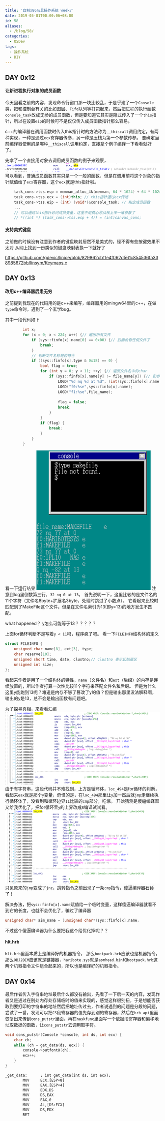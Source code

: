 ```yaml
---
title: '自制x86玩具操作系统 week7'
date: 2019-05-01T00:00:06+08:00
id: 58
aliases:
  - /blog/58/
categories:
  - OSDev
tags:
  - 操作系统
  - DIY
---
```


## DAY 0x12

#### 让新进程执行对象的成员函数
今天回看之前的内容，发现命令行窗口那一块比较乱，于是乎建了一个`Console`类，把和控制台有关的比如图层、`Fifo`队列等打包起来，然后把进程的执行函数`console_task`改成无参的成员函数，但是要知道它其实是隐式传入了一个`this`指针，所以在设置`eip`的时候可不是仅仅传入成员函数指针那么容易。

c++的编译器在调用函数时传入this指针时的方法称为`__thiscall`调用约定，有两种实现，一种是通过`ecx`寄存器传参，另一种是压栈为第一个参数传参。
要确定当前编译器使用的是哪种`__thiscall`调用约定，直接拿个例子编译一下看看就好了。

先拿了一个直接用对象去调用成员函数的例子来观察，
![9.png](/images/blog/os/9.png)
可以看到，普通成员函数其实只是一个一般的函数，但是在调用前将这个对象的指针赋值给了`ecx`寄存器，这个`ecx`就是this指针啦。

```cpp
	task_cons->tss.esp = memman_alloc_4k(memman, 64 * 1024) + 64 * 1024 - 4; // 没有用栈传递的参数，这里只要预留压栈ebx所需的空间即可
	task_cons->tss.ecx = (int)this; // this指针通过ecx传递
	task_cons->tss.eip = (int) (void*)&console_task; // 指定成员函数
	...
	// 可以通过this指针访问成员变量，这里不用费心思从栈上传一堆参数了
	// *((int *) (task_cons->tss.esp + 4)) = (int)canvas_cons;

```

#### 支持美式键盘
之前做的时候没有注意到作者的键盘映射居然不是美式的，怪不得有些按键效果不太对
从网上找到一份类似的键盘映射表换一下就好了

https://github.com/gdevic/linice/blob/829862cb11e4f062d561c854536fa338985672bb/linsym/Keymaps.c


## DAY 0x13

#### 改用c++编译器后患无穷
之前提到我现在的代码用的是c++来编写，编译器用的mingw64里的c++，在做`type`命令时，遇到了一个玄学bug。

其中一段代码如下
```cpp
		int x;
		for (x = 0; x < 224; x++) {// 遍历所有文件
			if (sys::finfo[x].name[0] == 0x00) {// 后面没有任何文件了
				break;
			}
			// 判断文件名称是否符合
			if ((sys::finfo[x].type & 0x18) == 0) {
				bool flag = true;
				for (int y = 0; y < 11; ++y) {// 遍历文件名中的char
					if (sys::finfo[x].name[y] != file_name[y]) {// 和参数中的文件名比较
						LOGD("%d nq %d at %d", (int)sys::finfo[x].name[y], (int)file_name[y], y);
						LOGD("f0:%se",sys::finfo[x].name);
						LOGD("f1:%se",file_name);

						flag = false;
						break;
					}
				}
				if (flag) {
					break;
				}
			}
		}
```
看一下运行结果
![10.png](/images/blog/os/10.png)
注意到log里倒数第三行，`32 nq 0 at 13`，
首先说明一下，这里比较的是文件名的11个字符（文件名8byte+扩展名3byte，处理时跳过了小数点）。
它看起来比较时匹配到了MakeFile这个文件，但是在文件名索引为13(即y=13)的地方发生不匹配。

what happened？ y怎么可能等于13？？？？？

上面for循环判断不是写着`y < 11`吗，程序疯了吧。
看一下`FILEINFO`结构体的定义
```cpp
struct FILEINFO {
	unsigned char name[8], ext[3], type;
	char reserve[10];
	unsigned short time, date, clustno;// clustno 表示起始扇区
	unsigned int size;
};
```
看起来作者是用了一个结构体的特性，`name`（文件名）和`ext`（后缀）的内存是连续放置的，所以作者打算一次性比较11个字符来匹配文件名和后缀。
但是为什么这里y能跑到13呢？难道是内存不够了篡改了y的值？但是输出那里没法解释啊，输出的y是13，总不会是输出函数有问题吧。

为了探寻真相，来看看汇编
![11.png](/images/blog/os/11.png)
由于有字符串，这段代码并不难找到，上方是循环体，`loc_494`是for循环的判断，看起来`eax`就是那个`y`变量，奇怪的是，在`loc_494`那里让`y`加一然后就`jmp`走继续执行循环体了，没看到和循环边界`11`比较的`cmp`部分，吃惊。
开始猜测是傻逼编译器又给我优化了，把for循环里`y`的上界改成`8`编译试试看。
![12.png](/images/blog/os/12.png)
只见原来的`jmp`变成了`jnz`，跳转指令之前出现了一条`cmp`指令，傻逼编译器石锤了！

解决办法，把`sys::finfo[x].name`赋值给一个临时变量，这样傻逼编译器就看不到它的长度，也就不会优化了，骗过了编译器
```cpp
unsigned char* aim_name = (unsigned char*)sys::finfo[x].name;
```
不过这个傻逼编译器为什么要把我这个给优化掉呢？？

#### hlt.hrb
`hlt.hrb`里面本质上是编译好的机器指令，
那么`bootpack.hrb`应该也是机器指令，那么`OBJ2BIM`应该就是链接器，`haribote.sys`就是`asmhead.bin`和`bootpack.hrb`这两个机器指令文件组合起来的，所以也是编译好的机器指令。


## DAY 0x14

最后作者传入字符串地址最后什么都没有输出，先看了一下后一天的内容，发现作者又是通过在别处内存处存储临时的值来实现的，感觉这样很别扭，于是想能否获取到要打印的字符串的地址然后把地址传过去，作者说遇到的问题是分段的问题，尝试了一番，发现可以把`CS`段寄存器的值先存到别的寄存器，然后在`hrb_api`里面恢复出来传到`cons_putstr`里面，再在`naskfunc`里面写一个依据段寄存器和偏移地址取数据的函数，让`cons_putstr`去调用取字符。
```cpp
void cons_putstr(Console *console, int ds, int ecx) {
	char ch;
	while (ch = get_data(ds, ecx)) {
		console->putfont8(ch);
		ecx++;
	}
}
```
```assembly
_get_data:		; int get_data(int ds, int ecx);
		MOV		ECX,[ESP+8]
		MOV		EAX,[ESP+4]
		MOV		EDX,DS
		MOV		DS,EAX
		MOV		EAX,0
		MOV		AL,[DS:ECX]
		MOV		DS,EDX
		RET
```
